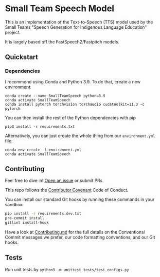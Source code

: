 # Small Team Speech Model

This is an implementation of the Text-to-Speech (TTS) model used by the Small Teams "Speech Generation for Indigenous Language Education" project.

It is largely based off the FastSpeech2/Fastpitch models.

## Quickstart

### Dependencies

I recommend using Conda and Python 3.9. To do that, create a new environment:

```
conda create --name SmallTeamSpeech python=3.9
conda activate SmallTeamSpeech
conda install pytorch torchvision torchaudio cudatoolkit=11.3 -c pytorch
```

You can then install the rest of the Python dependencies with pip

```
pip3 install -r requirements.txt
```

Alternatively, you can just create the whole thing from our `environment.yml` file:

```
conda env create -f environment.yml
conda activate SmallTeamSpeech
```

## Contributing

Feel free to dive in! [Open an issue](https://github.com/roedoejet/SmallTeamSpeech/issues/new) or submit PRs.

This repo follows the [Contributor Covenant](http://contributor-covenant.org/version/1/3/0/) Code of Conduct.

You can install our standard Git hooks by running these commands in your sandbox:

```sh
pip install -r requirements.dev.txt
pre-commit install
gitlint install-hook
```

Have a look at [Contributing.md](Contributing.md) for the full details on the
Conventional Commit messages we prefer, our code formatting conventions, and
our Git hooks.

## Tests

Run unit tests by `python3 -m unittest tests/test_configs.py`
